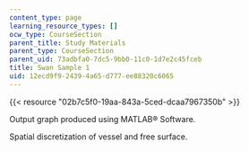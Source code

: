 ```yaml
---
content_type: page
learning_resource_types: []
ocw_type: CourseSection
parent_title: Study Materials
parent_type: CourseSection
parent_uid: 73adbfa0-7dc5-9bb0-11c0-1d7e2c45fceb
title: Swan Sample 1
uid: 12ecd9f9-2439-4a65-d777-ee88320c6065
---
```


{{< resource "02b7c5f0-19aa-843a-5ced-dcaa7967350b" >}}

Output graph produced using MATLAB® Software.

Spatial discretization of vessel and free surface.